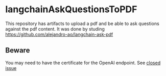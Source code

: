 # langchainAskQuestionsToPDF
This repository has artifacts to upload a pdf and be able to ask questions against the pdf content.
It was done by studing https://github.com/alejandro-ao/langchain-ask-pdf

## Beware
You may need to have the certificate for the OpenAI endpoint. See [closed issue](https://github.com/martinjtlive/langchainAskQuestionsToPDF/issues/1#issue-1947162673)
